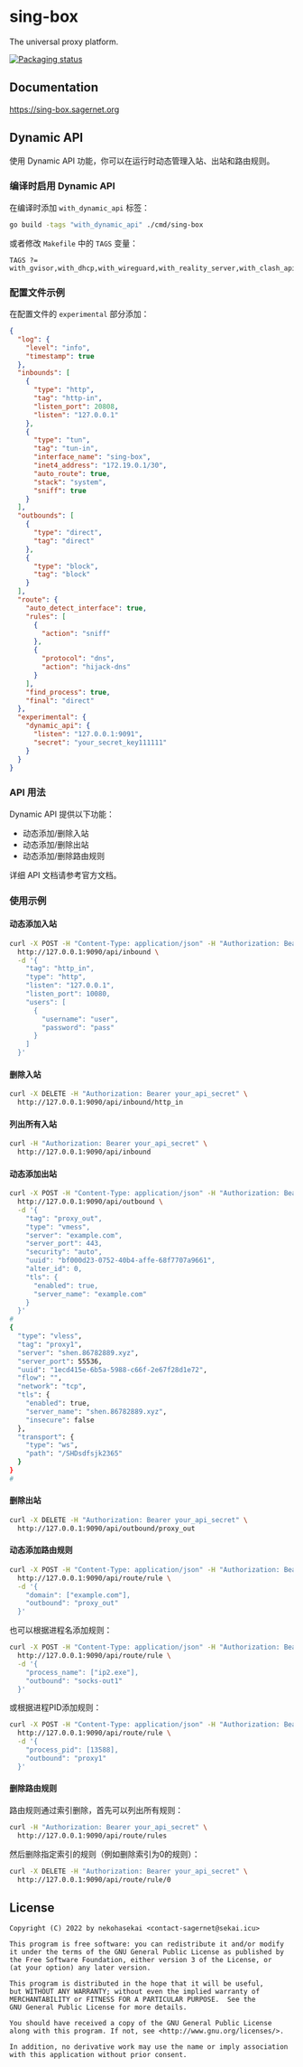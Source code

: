 # sing-box

The universal proxy platform.

[![Packaging status](https://repology.org/badge/vertical-allrepos/sing-box.svg)](https://repology.org/project/sing-box/versions)

## Documentation

https://sing-box.sagernet.org

## Dynamic API

使用 Dynamic API 功能，你可以在运行时动态管理入站、出站和路由规则。

### 编译时启用 Dynamic API

在编译时添加 `with_dynamic_api` 标签：

```bash
go build -tags "with_dynamic_api" ./cmd/sing-box
```

或者修改 `Makefile` 中的 `TAGS` 变量：

```
TAGS ?= with_gvisor,with_dhcp,with_wireguard,with_reality_server,with_clash_api,with_quic,with_utls,with_tailscale,with_dynamic_api
```

### 配置文件示例

在配置文件的 `experimental` 部分添加：

```json
{
  "log": {
    "level": "info",
    "timestamp": true
  },
  "inbounds": [
    {
      "type": "http",
      "tag": "http-in",
      "listen_port": 20808,
      "listen": "127.0.0.1"
    },
    {
      "type": "tun",
      "tag": "tun-in",
      "interface_name": "sing-box",
      "inet4_address": "172.19.0.1/30",
      "auto_route": true,
      "stack": "system",
      "sniff": true
    }
  ],
  "outbounds": [
    {
      "type": "direct",
      "tag": "direct"
    },
    {
      "type": "block",
      "tag": "block"
    }
  ],
  "route": {
    "auto_detect_interface": true,
    "rules": [
      {
        "action": "sniff"
      },
      {
        "protocol": "dns",
        "action": "hijack-dns"
      }
    ],
    "find_process": true,
    "final": "direct"
  },
  "experimental": {
    "dynamic_api": {
      "listen": "127.0.0.1:9091",
      "secret": "your_secret_key111111"
    }
  }
}
```

### API 用法

Dynamic API 提供以下功能：

- 动态添加/删除入站
- 动态添加/删除出站
- 动态添加/删除路由规则

详细 API 文档请参考官方文档。

### 使用示例

#### 动态添加入站

```bash
curl -X POST -H "Content-Type: application/json" -H "Authorization: Bearer your_api_secret" \
  http://127.0.0.1:9090/api/inbound \
  -d '{
    "tag": "http_in",
    "type": "http",
    "listen": "127.0.0.1",
    "listen_port": 10080,
    "users": [
      {
        "username": "user",
        "password": "pass"
      }
    ]
  }'
```

#### 删除入站

```bash
curl -X DELETE -H "Authorization: Bearer your_api_secret" \
  http://127.0.0.1:9090/api/inbound/http_in
```

#### 列出所有入站

```bash
curl -H "Authorization: Bearer your_api_secret" \
  http://127.0.0.1:9090/api/inbound
```

#### 动态添加出站

```bash
curl -X POST -H "Content-Type: application/json" -H "Authorization: Bearer your_api_secret" \
  http://127.0.0.1:9090/api/outbound \
  -d '{
    "tag": "proxy_out",
    "type": "vmess",
    "server": "example.com",
    "server_port": 443,
    "security": "auto",
    "uuid": "bf000d23-0752-40b4-affe-68f7707a9661",
    "alter_id": 0,
    "tls": {
      "enabled": true,
      "server_name": "example.com"
    }
  }'
#
{
  "type": "vless",
  "tag": "proxy1",
  "server": "shen.86782889.xyz",
  "server_port": 55536,
  "uuid": "1ecd415e-6b5a-5988-c66f-2e67f28d1e72",
  "flow": "",
  "network": "tcp",
  "tls": {
    "enabled": true,
    "server_name": "shen.86782889.xyz",
    "insecure": false
  },
  "transport": {
    "type": "ws",
    "path": "/SHDsdfsjk2365"
  }
}
#

```

#### 删除出站

```bash
curl -X DELETE -H "Authorization: Bearer your_api_secret" \
  http://127.0.0.1:9090/api/outbound/proxy_out
```

#### 动态添加路由规则

```bash
curl -X POST -H "Content-Type: application/json" -H "Authorization: Bearer your_api_secret" \
  http://127.0.0.1:9090/api/route/rule \
  -d '{
    "domain": ["example.com"],
    "outbound": "proxy_out"
  }'
```

也可以根据进程名添加规则：

```bash
curl -X POST -H "Content-Type: application/json" -H "Authorization: Bearer your_api_secret" \
  http://127.0.0.1:9090/api/route/rule \
  -d '{
    "process_name": ["ip2.exe"],
    "outbound": "socks-out1"
  }'
```

或根据进程PID添加规则：

```bash
curl -X POST -H "Content-Type: application/json" -H "Authorization: Bearer your_api_secret" \
  http://127.0.0.1:9090/api/route/rule \
  -d '{
    "process_pid": [13588],
    "outbound": "proxy1"
  }'
```

#### 删除路由规则

路由规则通过索引删除，首先可以列出所有规则：

```bash
curl -H "Authorization: Bearer your_api_secret" \
  http://127.0.0.1:9090/api/route/rules
```

然后删除指定索引的规则（例如删除索引为0的规则）：

```bash
curl -X DELETE -H "Authorization: Bearer your_api_secret" \
  http://127.0.0.1:9090/api/route/rule/0
```

## License

```
Copyright (C) 2022 by nekohasekai <contact-sagernet@sekai.icu>

This program is free software: you can redistribute it and/or modify
it under the terms of the GNU General Public License as published by
the Free Software Foundation, either version 3 of the License, or
(at your option) any later version.

This program is distributed in the hope that it will be useful,
but WITHOUT ANY WARRANTY; without even the implied warranty of
MERCHANTABILITY or FITNESS FOR A PARTICULAR PURPOSE.  See the
GNU General Public License for more details.

You should have received a copy of the GNU General Public License
along with this program. If not, see <http://www.gnu.org/licenses/>.

In addition, no derivative work may use the name or imply association
with this application without prior consent.